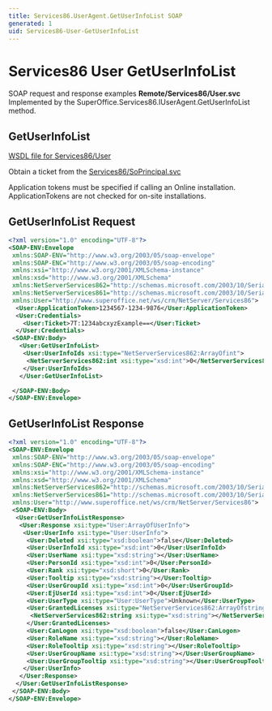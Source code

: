 ```yaml
---
title: Services86.UserAgent.GetUserInfoList SOAP
generated: 1
uid: Services86-User-GetUserInfoList
---
```


# Services86 User GetUserInfoList

SOAP request and response examples **Remote/Services86/User.svc**
Implemented by the <see cref="M:SuperOffice.Services86.IUserAgent.GetUserInfoList">SuperOffice.Services86.IUserAgent.GetUserInfoList</see> method.

## GetUserInfoList

[WSDL file for Services86/User](../Services86-User.md)

Obtain a ticket from the [Services86/SoPrincipal.svc](../SoPrincipal/index.md)

Application tokens must be specified if calling an Online installation. ApplicationTokens are not checked for on-site installations.

## GetUserInfoList Request

```xml
<?xml version="1.0" encoding="UTF-8"?>
<SOAP-ENV:Envelope
 xmlns:SOAP-ENV="http://www.w3.org/2003/05/soap-envelope"
 xmlns:SOAP-ENC="http://www.w3.org/2003/05/soap-encoding"
 xmlns:xsi="http://www.w3.org/2001/XMLSchema-instance"
 xmlns:xsd="http://www.w3.org/2001/XMLSchema"
 xmlns:NetServerServices862="http://schemas.microsoft.com/2003/10/Serialization/Arrays"
 xmlns:NetServerServices861="http://schemas.microsoft.com/2003/10/Serialization/"
 xmlns:User="http://www.superoffice.net/ws/crm/NetServer/Services86">
  <User:ApplicationToken>1234567-1234-9876</User:ApplicationToken>
  <User:Credentials>
    <User:Ticket>7T:1234abcxyzExample==</User:Ticket>
  </User:Credentials>
 <SOAP-ENV:Body>
   <User:GetUserInfoList>
    <User:UserInfoIds xsi:type="NetServerServices862:ArrayOfint">
     <NetServerServices862:int xsi:type="xsd:int">0</NetServerServices862:int>
    </User:UserInfoIds>
   </User:GetUserInfoList>

 </SOAP-ENV:Body>
</SOAP-ENV:Envelope>

```

## GetUserInfoList Response

```xml
<?xml version="1.0" encoding="UTF-8"?>
<SOAP-ENV:Envelope
 xmlns:SOAP-ENV="http://www.w3.org/2003/05/soap-envelope"
 xmlns:SOAP-ENC="http://www.w3.org/2003/05/soap-encoding"
 xmlns:xsi="http://www.w3.org/2001/XMLSchema-instance"
 xmlns:xsd="http://www.w3.org/2001/XMLSchema"
 xmlns:NetServerServices862="http://schemas.microsoft.com/2003/10/Serialization/Arrays"
 xmlns:NetServerServices861="http://schemas.microsoft.com/2003/10/Serialization/"
 xmlns:User="http://www.superoffice.net/ws/crm/NetServer/Services86">
 <SOAP-ENV:Body>
  <User:GetUserInfoListResponse>
   <User:Response xsi:type="User:ArrayOfUserInfo">
    <User:UserInfo xsi:type="User:UserInfo">
     <User:Deleted xsi:type="xsd:boolean">false</User:Deleted>
     <User:UserInfoId xsi:type="xsd:int">0</User:UserInfoId>
     <User:UserName xsi:type="xsd:string"></User:UserName>
     <User:PersonId xsi:type="xsd:int">0</User:PersonId>
     <User:Rank xsi:type="xsd:short">0</User:Rank>
     <User:Tooltip xsi:type="xsd:string"></User:Tooltip>
     <User:UserGroupId xsi:type="xsd:int">0</User:UserGroupId>
     <User:EjUserId xsi:type="xsd:int">0</User:EjUserId>
     <User:UserType xsi:type="User:UserType">Unknown</User:UserType>
     <User:GrantedLicenses xsi:type="NetServerServices862:ArrayOfstring">
      <NetServerServices862:string xsi:type="xsd:string"></NetServerServices862:string>
     </User:GrantedLicenses>
     <User:CanLogon xsi:type="xsd:boolean">false</User:CanLogon>
     <User:RoleName xsi:type="xsd:string"></User:RoleName>
     <User:RoleTooltip xsi:type="xsd:string"></User:RoleTooltip>
     <User:UserGroupName xsi:type="xsd:string"></User:UserGroupName>
     <User:UserGroupTooltip xsi:type="xsd:string"></User:UserGroupTooltip>
    </User:UserInfo>
   </User:Response>
  </User:GetUserInfoListResponse>
 </SOAP-ENV:Body>
</SOAP-ENV:Envelope>

```
